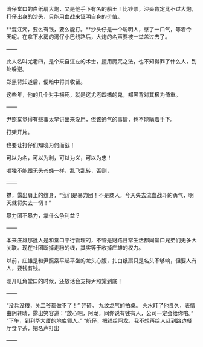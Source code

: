 湾仔堂口的白纸扇大炮，又是他手下有名的船王！比钞票，沙头肯定比不过大炮，打仔出身的沙头，只能用血战来证明自身的价值。

**混江湖，要么有钱，要么能打。**沙头仔是一个聪明人，憋了一口气，等着今天呢。在拿下水房的湾仔小巴线路后，大炮的名声要被一举盖过去了。

——

此人名叫尤老四，是个来自江左的术士，擅用魔咒之法，也不知得罪了什么人，到处躲避。

郑黑背知道后，便暗中将其收留。

这些年，他的几个对手横死，就是这尤老四搞的鬼，郑黑背对其极为倚重。

——

尹照棠觉得有些事太早讲出来没用，但该通气的事情，也不能瞒着手下。

打架开片。

也要让打仔们知晓为何而战！

可以为名，可以为利，可以为义，可以为忠！

唯独不能跟无头苍蝇一样，乱飞乱转，否则，

——

襟，露出肩上的纹身，“我们是暴力团！不是商人，今天失去流血战斗的勇气，明天就将失去一切！”

暴力团不暴力，拿什么争利益？

——

本来庄雄那批人是和堂口平行管理的，不管是财路日常生活都同堂口兄弟们无多大关联。现在社团断掉走粉的线，其实等于收掉庄雄的权力。

以前，庄雄是和尹照棠平起平坐的龙头心腹，扎白纸扇只是名头不够响，但要人有人，要钱有钱。

刚开旺角堂口的时候，还放话会支持尹照棠到底！

——

“没兵没粮，关二爷都做不了！”
砰砰。
九纹龙气的拍桌。
火水盯了他良久，表情由阴转晴，露出笑容道：“放心吧，阿龙，同你说有钱有人，公司一定会给你咯。”
“下午，到利华大厦的地库领人。”
“航仔，把钱给阿龙，我不想再给人赶到路边餐厅食早茶，把名声打出

——

